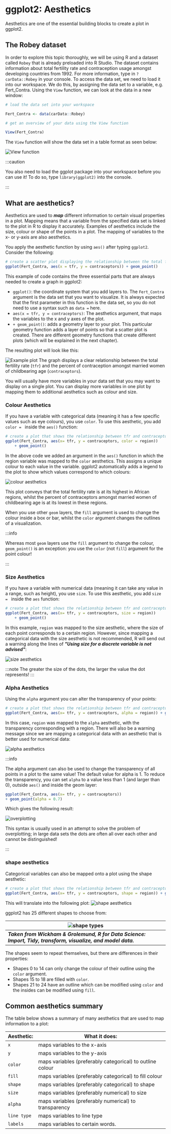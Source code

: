 # ggplot2: Aesthetics

Aesthetics are one of the essential building blocks to create a plot in ggplot2. 

## The Robey dataset

In order to explore this topic thoroughly, we will be using R and a dataset called `Robey` that is already preloaded into R Studio.
The dataset contains information about total fertility rate and contraception usage amongst developing countries from 1992.
For more information, type in `?carData::Robey` in your console.
To access the data set, we need to load it into our workspace.
We do this, by assigning the data set to a variable, e.g. Fert_Contra.
Using the `View` function, we can look at the data in a new window:

```r
# load the data set into your workspace

Fert_Contra <- data(carData::Robey)

# get an overview of your data using the View function

View(Fert_Contra)
```

The `View` function will show the data set in a table format as seen below:

![View function](./Images/ggplot_aesthetics1.png)

:::caution

You also need to load the ggplot package into your workspace before you can use it!
To do so, type `library(ggplot2)` into the console.

:::

## What are aesthetics?

Aesthetics are used to ***map*** different information to certain visual properties in a plot.
Mapping means that a variable from the specified data set is linked to the plot in R to display it accurately.
Examples of aesthetics include the size, colour or shape of the points in a plot.
The mapping of variables to the x- or y-axis are also aesthetics.

You apply the aesthetic function by using `aes()` after typing `ggplot2`.
Consider the following:

```r 
# create a scatter plot displaying the relationship between the total fertility rate 
ggplot(Fert_Contra, aes(x = tfr, y = contraceptors)) + geom_point()
```
This example of code contains the three essential parts that are always needed to create a graph in ggplot2:

- `ggplot()`: the coordinate system that you add layers to.
The `Fert_Contra` argument is the data set that you want to visualize.
It is always expected that the first parameter in this function is the data set, so you do not need to use a syntax such as `data =` here.
- `aes(x = tfr, y = contraceptors)`: The aesthetics argument, that maps the variables to the x and y axes of the plot.
- `+ geom_point()`: adds a geometry layer to your plot.
This particular geometry function adds a layer of points so that a scatter plot is created.
There are different geometry functions that create different plots (which will be explained in the next chapter).

The resulting plot will look like this:

![Example plot](./Images/ggplot_aesthetics2.png)
The graph displays a clear relationship between the total fertility rate (`tfr`) and the percent of contraception amongst married women of childbearing age (`contraceptors`).

You will usually have more variables in your data set that you may want to display on a single plot.
You can display more variables in one plot by mapping them to additional aesthetics such as colour and size.

### Colour Aesthetics

If you have a variable with categorical data (meaning it has a few specific values such as eye colours), you use `color`. To use this aesthetic, you add `color = ` inside the `aes()` function:

``` r 
# create a plot that shows the relationship between tfr and contraceptors amongst different regions 
ggplot(Fert_Contra, aes(x= tfr, y = contraceptors, color = region)) 
    + geom_point()
```
In the above code we added an argument in the `aes()` function in which the region variable was mapped to the `color` aesthetics. This assigns a unique colour to each value in the variable.
ggplot2 automatically adds a legend to the plot to show which values correspond to which colours:

![colour aesthetics](./Images/ggplot_aesthetics3.png)

This plot conveys that the total fertility rate is at its highest in African regions, whilst the percent of contraceptors amongst married women of childbearing age is at its lowest in these regions. 

When you use other `geom` layers, the `fill` argument is used to change the colour inside a box or bar, whilst the `color` argument changes the outlines of a visualization.

:::info

Whereas most `geom` layers use the `fill` argument to change the colour, `geom_point()` is an exception: you use the `color` (not `fill`) argument for the point colour!

:::

### Size Aesthetics
If you have a variable with numerical data (meaning it can take any value in a range, such as height), you use `size`.
To use this aesthetic, you add `size = ` inside the `aes` function:

``` r 
# create a plot that shows the relationship between tfr and contraceptors amongst different regions 
ggplot(Fert_Contra, aes(x= tfr, y = contraceptors, size = region)) 
    + geom_point()
```
In this example, `region` was mapped to the size aesthetic, where the size of each point corresponds to a certain region.
However, since mapping a categorical data with the size aesthetic is not recommended, R will send out a warning along the lines of ***"Using size for a discrete variable is not advised"***:

![size aesthetics](./Images/ggplot_aesthetics4.png)

:::note
The greater the size of the dots, the larger the value the dot represents!
:::

### Alpha Aesthetics

Using the `alpha` argument you can alter the transparency of your points:

```r 
# create a plot that shows the relationship between tfr and contraceptors amongst different regions 
ggplot(Fert_Contra, aes(x= tfr, y = contraceptors, alpha = region)) + geom_point()
``` 
In this case, `region` was mapped to the `alpha` aesthetic, with the transparency corresponding with a region. There will also be a warning message since we are mapping a categorical data with an aesthetic that is better used for numerical data:

![alpha aesthetics](./Images/ggplot_aesthetics5.png)

:::info

The alpha argument can also be used to change the transparency of all points in a plot to the same value!
The default value for alpha is 1.
To reduce the transparency, you can set `alpha` to a value less than 1 (and larger than 0), outside `aes()` and inside the geom layer:

```r
ggplot(Fert_Contra, aes(x= tfr, y = contraceptors))
+ geom_point(alpha = 0.7)

```

Which gives the following result:

![overplotting](./Images/ggplot_aesthetics6.png)

This syntax is usually used in an attempt to solve the problem of overplotting; in large data sets the dots are often all over each other and cannot be distinguished!

:::


### shape aesthetics
Categorical variables can also be mapped onto a plot using the shape aesthetic:

```r
# create a plot that shows the relationship between tfr and contraceptors amongst different regions 
ggplot(Fert_Contra, aes(x= tfr, y = contraceptors, shape = region)) + geom_point()

```
This will translate into the following plot:
![shape aesthetics](./Images/ggplot_aesthetics7.png)

ggplot2 has 25 different shapes to choose from:

| ![shape types](./Images/ggplot_aesthetics8.png)     | 
|--------------|
| ***Taken from Wickham & Grolemund, R for Data Science: Import, Tidy, transform, visualize, and model data.***     | 

The shapes seem to repeat themselves, but there are differences in their properties:
- Shapes 0 to 14 can only change the colour of their outline using the `color` argument.
- Shapes 15 to 18 are filled with `color`.
- Shapes 21 to 24 have an outline which can be modified using `color` and the insides can be modified using `fill`.



## Common aesthetics summary

The table below shows a summary of many aesthetics that are used to map information to a plot:

| Aesthetic:     | What it does:     | 
|--------------|-----------|
| `x`      | maps variables to the x-axis     | 
| `y`   | maps variables to the y-axis  | 
|  `color` |  maps variables (preferably categorical) to outline colour  | 
| `fill`       |  maps variables (preferably categorical) to fill colour  | 
|  `shape`  |  maps variables (preferably categorical) to shape  | 
|  `size`|  maps variables (preferably numerical) to size  | 
|  `alpha`     |   maps variables (preferably numerical) to transparency | 
|  `line type`     |   maps variables to line type | 
|  `labels`     |   maps variables to certain words.  | 